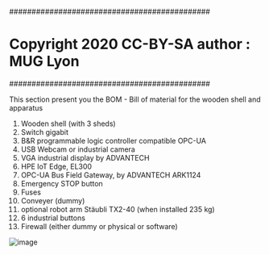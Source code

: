 #############################################

# Copyright 2020 CC-BY-SA author : MUG Lyon

#############################################

This section present you the BOM - Bill of material for the wooden shell and apparatus

1. Wooden shell (with 3 sheds)
2. Switch gigabit
3. B&R programmable logic controller compatible OPC-UA
4. USB Webcam or industrial camera
5. VGA industrial display by ADVANTECH
6. HPE IoT Edge, EL300
7. OPC-UA Bus Field Gateway, by ADVANTECH ARK1124
8. Emergency STOP button
9. Fuses
10. Conveyer (dummy)
11. optional robot arm Stäubli TX2-40 (when installed 235 kg)
12. 6 industrial buttons
13. Firewall (either dummy or physical or software)

![image](https://raw.githubusercontent.com/muglyon/SmartFactory/master/BOM-Wooden-Shell/BOM-Woodenshell.jpg)